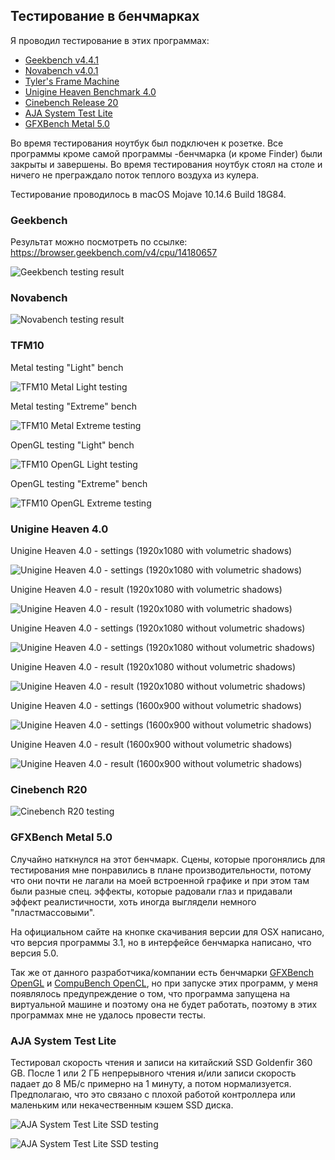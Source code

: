 ## Тестирование в бенчмарках

Я проводил тестирование в этих программах:

* [Geekbench v4.4.1](http://www.geekbench.com/)
* [Novabench v4.0.1](https://novabench.com/)
* [Tyler's Frame Machine](https://tylemagne.github.io/TFM/)
* [Unigine Heaven Benchmark 4.0](https://benchmark.unigine.com/heaven)
* [Cinebench Release 20](https://www.maxon.net/ru/produkty/cinebench-r20-overview/)
* [AJA System Test Lite](https://www.aja.com/products/aja-system-test)
* [GFXBench Metal 5.0](https://gfxbench.com/benchmark.jsp)

Во время тестирования ноутбук был подключен к розетке. Все программы кроме самой программы -бенчмарка (и кроме Finder) были закрыты и завершены. Во время тестирования ноутбук стоял на столе и ничего не преграждало поток теплого воздуха из кулера.

Тестирование проводилось в macOS Mojave 10.14.6 Build 18G84.

### Geekbench

Результат можно посмотреть по ссылке: https://browser.geekbench.com/v4/cpu/14180657

![Geekbench testing result](https://github.com/Drovosek01/hackintosh_HP_Pavilion_15-au028ur_i5-6200U/blob/master/images/benchmarks_results_screenshots/Geekbench%20(4.4.1).png?raw=true)

### Novabench

![Novabench testing result](https://github.com/Drovosek01/hackintosh_HP_Pavilion_15-au028ur_i5-6200U/blob/master/images/benchmarks_results_screenshots/Novabench.png?raw=true)

### TFM10

Metal testing "Light" bench

![TFM10 Metal Light testing](https://github.com/Drovosek01/hackintosh_HP_Pavilion_15-au028ur_i5-6200U/blob/master/images/benchmarks_results_screenshots/tfm10%20(Metal%20Light).png?raw=true)

Metal testing "Extreme" bench

![TFM10 Metal Extreme testing](https://github.com/Drovosek01/hackintosh_HP_Pavilion_15-au028ur_i5-6200U/blob/master/images/benchmarks_results_screenshots/tfm10%20(Metal%20Extreme).png?raw=true)

OpenGL testing "Light" bench

![TFM10 OpenGL Light testing](https://github.com/Drovosek01/hackintosh_HP_Pavilion_15-au028ur_i5-6200U/blob/master/images/benchmarks_results_screenshots/tfm10%20(OpenGL%20Light).png?raw=true)

OpenGL testing "Extreme" bench

![TFM10 OpenGL Extreme testing](https://github.com/Drovosek01/hackintosh_HP_Pavilion_15-au028ur_i5-6200U/blob/master/images/benchmarks_results_screenshots/tfm10%20(OpenGL%20Extreme).png?raw=true)

### Unigine Heaven 4.0

Unigine Heaven 4.0 - settings (1920x1080 with volumetric shadows)

![Unigine Heaven 4.0 - settings (1920x1080 with volumetric shadows)](https://github.com/Drovosek01/hackintosh_HP_Pavilion_15-au028ur_i5-6200U/blob/master/images/benchmarks_results_screenshots/Unigine%20Heaven%204.0%20-%20settings%20(1920x1080%20with%20volumetric%20shadows).png?raw=true)

Unigine Heaven 4.0 - result (1920x1080 with volumetric shadows)

![Unigine Heaven 4.0 - result (1920x1080 with volumetric shadows)](https://github.com/Drovosek01/hackintosh_HP_Pavilion_15-au028ur_i5-6200U/blob/master/images/benchmarks_results_screenshots/Unigine%20Heaven%204.0%20-%20result%20(1920x1080%20with%20volumetric%20shadows).png?raw=true)

Unigine Heaven 4.0 - settings (1920x1080 without volumetric shadows)

![Unigine Heaven 4.0 - settings (1920x1080 without volumetric shadows)](https://github.com/Drovosek01/hackintosh_HP_Pavilion_15-au028ur_i5-6200U/blob/master/images/benchmarks_results_screenshots/Unigine%20Heaven%204.0%20-%20settings%20(1920x1080%20without%20volumetric%20shadows).png?raw=true)

Unigine Heaven 4.0 - result (1920x1080 without volumetric shadows)

![Unigine Heaven 4.0 - result (1920x1080 without volumetric shadows)](https://github.com/Drovosek01/hackintosh_HP_Pavilion_15-au028ur_i5-6200U/blob/master/images/benchmarks_results_screenshots/Unigine%20Heaven%204.0%20-%20result%20(1920x1080%20without%20volumetric%20shadows).png?raw=true)

Unigine Heaven 4.0 - settings (1600x900 without volumetric shadows)

![Unigine Heaven 4.0 - settings (1600x900 without volumetric shadows)](https://github.com/Drovosek01/hackintosh_HP_Pavilion_15-au028ur_i5-6200U/blob/master/images/benchmarks_results_screenshots/Unigine%20Heaven%204.0%20-%20settings%20(1600x900%20without%20volumetric%20shadows).png?raw=true)

Unigine Heaven 4.0 - result (1600x900 without volumetric shadows)

![Unigine Heaven 4.0 - result (1600x900 without volumetric shadows)](https://github.com/Drovosek01/hackintosh_HP_Pavilion_15-au028ur_i5-6200U/blob/master/images/benchmarks_results_screenshots/Unigine%20Heaven%204.0%20-%20result%20(1600x900%20without%20volumetric%20shadows).png?raw=true)

### Cinebench R20

![Cinebench R20 testing](https://github.com/Drovosek01/hackintosh_HP_Pavilion_15-au028ur_i5-6200U/blob/master/images/benchmarks_results_screenshots/Cinebench%20R20.png?raw=true)

### GFXBench Metal 5.0

Случайно наткнулся на этот бенчмарк. Сцены, которые прогонялись для тестирования мне понравились в плане производительности, потому что они почти не лагали на моей встроенной графике и при этом там были разные спец. эффекты, которые радовали глаз и придавали эффект реалистичности, хоть иногда выглядели немного "пластмассовыми".

На официальном сайте на кнопке скачивания версии для OSX написано, что версия программы 3.1, но в интерфейсе бенчмарка написано, что версия 5.0.

Так же от данного разработчика/компании есть бенчмарки [GFXBench OpenGL](https://gfxbench.com/benchmark.jsp) и [CompuBench OpenCL](https://compubench.com/benchmark.jsp), но при запуске этих программ, у меня появлялось предупреждение о том, что программа запущена на виртуальной машине и поэтому она не будет работать, поэтому в этих программах мне не удалось провести тесты.

### AJA System Test Lite

Тестировал скорость чтения и записи на китайский SSD Goldenfir 360 GB. После 1 или 2 ГБ непрерывного чтения и/или записи скорость падает до 8 МБ/с примерно на 1 минуту, а потом нормализуется. Предполагаю, что это связано с плохой работой контроллера или маленьким или некачественным кэшем SSD диска.

![AJA System Test Lite SSD testing](https://github.com/Drovosek01/hackintosh_HP_Pavilion_15-au028ur_i5-6200U/blob/master/images/benchmarks_results_screenshots/AJA%20System%20Test%20Lite%20(Goldenfir%20360%20GB)%201.png?raw=true)

![AJA System Test Lite SSD testing](https://github.com/Drovosek01/hackintosh_HP_Pavilion_15-au028ur_i5-6200U/blob/master/images/benchmarks_results_screenshots/AJA%20System%20Test%20Lite%20(Goldenfir%20360%20GB)%202.png?raw=true)